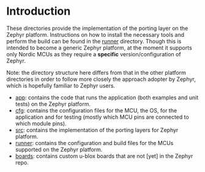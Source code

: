 # Introduction
These directories provide the implementation of the porting layer on the Zephyr platform.  Instructions on how to install the necessary tools and perform the build can be found in the [runner](runner) directory.  Though this is intended to become a generic Zephyr platform, at the moment it supports only Nordic MCUs as they require a **specific** version/configuration of Zephyr.

Note: the directory structure here differs from that in the other platform directories in order to follow more closely the approach adopter by Zephyr, which is hopefully familiar to Zephyr users.

- [app](app): contains the code that runs the application (both examples and unit tests) on the Zephyr platform.
- [cfg](cfg): contains the configuration files for the MCU, the OS, for the application and for testing (mostly which MCU pins are connected to which module pins).
- [src](src): contains the implementation of the porting layers for Zephyr platform.
- [runner](runner): contains the configuration and build files for the MCUs supported on the Zephyr platform.
- [boards](boards): contains custom u-blox boards that are not \[yet\] in the Zephyr repo.
